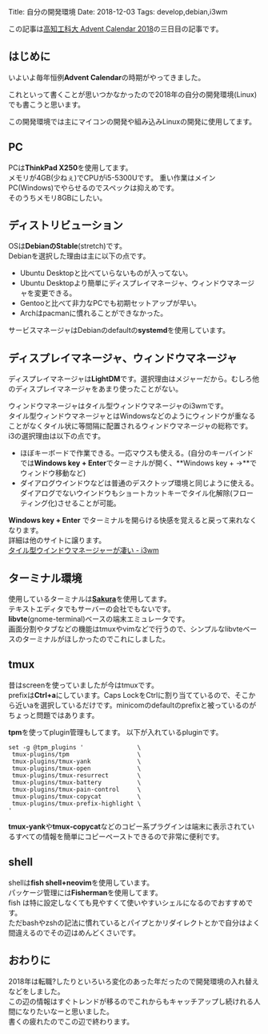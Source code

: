 Title: 自分の開発環境
Date: 2018-12-03
Tags: develop,debian,i3wm

この記事は[高知工科大 Advent Calendar 2018](https://adventar.org/calendars/2959)の三日目の記事です。
## はじめに
いよいよ毎年恒例**Advent Calendar**の時期がやってきました。

これといって書くことが思いつかなかったので2018年の自分の開発環境(Linux)でも書こうと思います。

この開発環境では主にマイコンの開発や組み込みLinuxの開発に使用してます。

## PC
PCは**ThinkPad X250**を使用してます。  
メモリが4GB(少ねぇ)でCPUがi5-5300Uです。  重い作業はメインPC(Windows)でやらせるのでスペックは抑えめです。  
そのうちメモリ8GBにしたい。

## ディストリビューション
OSは**DebianのStable**(stretch)です。  
Debianを選択した理由は主に以下の点です。
- Ubuntu Desktopと比べていらないものが入ってない。
- Ubuntu Desktopより簡単にディスプレイマネージャ、ウィンドウマネージャを変更できる。
- Gentooと比べて非力なPCでも初期セットアップが早い。
- Archはpacmanに慣れることができなかった。

サービスマネージャはDebianのdefaultの**systemd**を使用しています。

## ディスプレイマネージャ、ウィンドウマネージャ
ディスプレイマネージャは**LightDM**です。選択理由はメジャーだから。むしろ他のディスプレイマネージャをあまり使ったことがない。

ウィンドウマネージャはタイル型ウィンドウマネージャのi3wmです。  
タイル型ウィンドウマネージャとはWindowsなどのようにウィンドウが重なることがなくタイル状に等間隔に配置されるウィンドウマネージャの総称です。  
i3の選択理由は以下の点です。
- ほぼキーボードで作業できる。一応マウスも使える。(自分のキーバインドでは**Windows key + Enter**でターミナルが開く、**Windows key + →**でウィンドウ移動など)
- ダイアログウインドウなどは普通のデスクトップ環境と同じように使える。ダイアログでないウインドウもショートカットキーでタイル化解除(フローティング化)させることが可能。  

**Windows key + Enter** でターミナルを開らける快感を覚えると戻って来れなくなります。  
詳細は他のサイトに譲ります。  
[タイル型ウインドウマネージャーが凄い - i3wm](https://trap.jp/post/425/)

## ターミナル環境
使用しているターミナルは[**Sakura**](https://launchpad.net/sakura)を使用してます。  
テキストエディタでもサーバーの会社でもないです。  
**libvte**(gnome-terminal)ベースの端末エミュレータです。  
画面分割やタブなどの機能はtmuxやvimなどで行うので、シンプルなlibvteベースのターミナルがほしかったのでこれにしました。

## tmux
昔はscreenを使っていましたが今はtmuxです。  
prefixは**Ctrl+a**にしています。Caps LockをCtrlに割り当てているので、そこから近いaを選択しているだけです。minicomのdefaultのprefixと被っているのがちょっと問題ではあります。  

**tpm**を使ってplugin管理もしてます。
以下が入れているpluginです。
```
set -g @tpm_plugins '               \
 tmux-plugins/tpm                   \
 tmux-plugins/tmux-yank             \
 tmux-plugins/tmux-open             \
 tmux-plugins/tmux-resurrect        \
 tmux-plugins/tmux-battery          \
 tmux-plugins/tmux-pain-control     \
 tmux-plugins/tmux-copycat          \
 tmux-plugins/tmux-prefix-highlight \
'
```
**tmux-yank**や**tmux-copycat**などのコピー系プラグインは端末に表示されているすべての情報を簡単にコピーペーストできるので非常に便利です。  

## shell
shellは**fish shell+neovim**を使用しています。  
パッケージ管理には**Fisherman**を使用してます。  
fish は特に設定しなくても見やすくて使いやすいシェルになるのでおすすめです。  
ただbashやzshの記法に慣れているとパイプとかリダイレクトとかで自分はよく間違えるのでその辺はめんどくさいです。

## おわりに
2018年は転職?したりといろいろ変化のあった年だったので開発環境の入れ替えなどをしました。  
この辺の情報はすぐトレンドが移るのでこれからもキャッチアップし続けれる人間になりたいなーと思いました。  
書くの疲れたのでこの辺で終わります。

